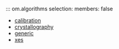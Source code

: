 ::: om.algorithms
    selection:
      members: false 

  * [calibration](calibration.md)
  * [crystallography](crystallography.md)
  * [generic](generic.md)
  * [xes](xes.md)
